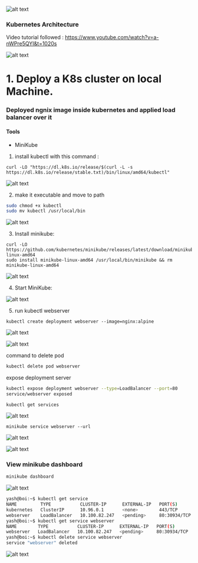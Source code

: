 
![alt text](Pastedimage20250108215527.png)

### Kubernetes Architecture 

Video tutorial followed  : https://www.youtube.com/watch?v=a-nWPre5QYI&t=1020s

![alt text](Pastedimage20250108220716.png)

# 1. Deploy a K8s cluster on local Machine.

### Deployed ngnix image inside kubernetes and applied load balancer over it 

#### Tools 
- MiniKube

1. install kubectl with this command : 
```
curl -LO "https://dl.k8s.io/release/$(curl -L -s https://dl.k8s.io/release/stable.txt)/bin/linux/amd64/kubectl"
```

![alt text](Pastedimage20250109111819.png)

2. make it executable and move to path

```bash
sudo chmod +x kubectl
sudo mv kubectl /usr/local/bin
```

![alt text](Pastedimage20250109112156.png)

3. Install minikube:

```shell
curl -LO https://github.com/kubernetes/minikube/releases/latest/download/minikube-linux-amd64
sudo install minikube-linux-amd64 /usr/local/bin/minikube && rm minikube-linux-amd64
```

![alt text](Pastedimage20250109112451.png)


4. Start MiniKube:

![alt text](Pastedimage20250109121353.png)

5. run kubectl webserver
```
kubectl create deployment webserver --image=nginx:alpine
```

![alt text](Pastedimage20250109121740.png)

![alt text](Pastedimage20250109122338.png)

command to  delete pod

```bash
kubectl delete pod webserver
```


expose deployment server

```bash
kubectl expose deployment webserver --type=LoadBalancer --port=80
service/webserver exposed
```

```
kubectl get services
```

![alt text](Pastedimage20250109122606.png)

```
minikube service webserver --url
```

![alt text](Pastedimage20250109122722.png)

![alt text](Pastedimage20250109122736.png)


### View minikube dashboard

```bash
minikube dashboard
```

![alt text](Pastedimage20250109123604.png)


```bash
yash@boi:~$ kubectl get service
NAME         TYPE           CLUSTER-IP      EXTERNAL-IP   PORT(S)        AGE
kubernetes   ClusterIP      10.96.0.1       <none>        443/TCP        26m
webserver    LoadBalancer   10.100.82.247   <pending>     80:30934/TCP   15m
yash@boi:~$ kubectl get service webserver
NAME        TYPE           CLUSTER-IP      EXTERNAL-IP   PORT(S)        AGE
webserver   LoadBalancer   10.100.82.247   <pending>     80:30934/TCP   15m
yash@boi:~$ kubectl delete service webserver
service "webserver" deleted
```

![alt text](Pastedimage20250109155152.png)